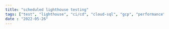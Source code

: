 ```yaml
---
title: "scheduled lighthouse testing"
tags: ["test", "lighthouse", "ci/cd", "cloud-sql", "gcp", "performance"]
date : "2022-05-26"
---
```

